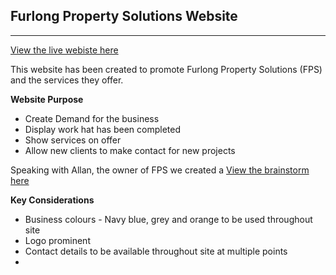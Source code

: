 Furlong Property Solutions Website
----------------------------------
----------------------------------

[View the live webiste here](https://edavies2020.github.io/fps-ms1/.)

This website has been created to promote Furlong Property Solutions (FPS) and the services they offer. 

**Website Purpose**
* Create Demand for the business
* Display work hat has been completed
* Show services on offer
* Allow new clients to make contact for new projects

Speaking with Allan, the owner of FPS we created a [View the brainstorm here](assets/images/readme/brainstorm.jpeg)

**Key Considerations**
* Business colours - Navy blue, grey and orange to be used throughout site
* Logo prominent
* Contact details to be available throughout site at multiple points
* 
